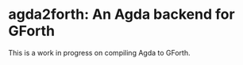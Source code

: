 agda2forth: An Agda backend for GForth
============================================

This is a work in progress on compiling Agda to GForth.

